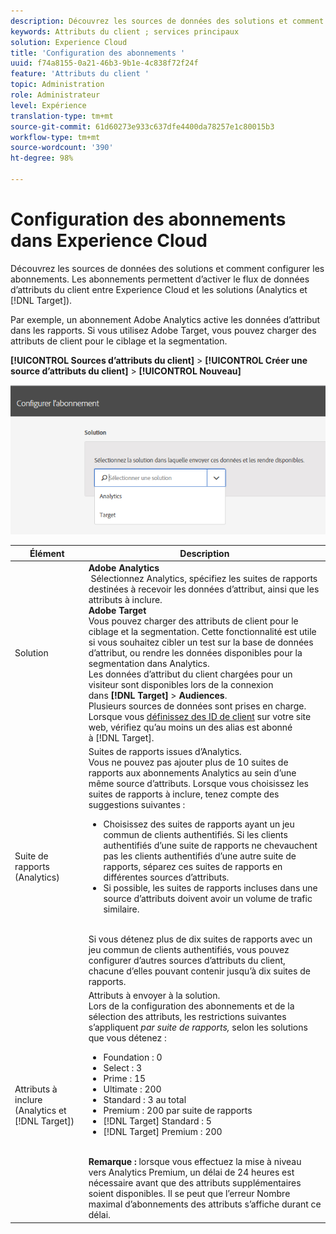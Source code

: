```yaml
---
description: Découvrez les sources de données des solutions et comment configurer les abonnements. Les abonnements activent le flux de données d’attributs du client entre Experience Cloud et les solutions (Analytics et Target).
keywords: Attributs du client ; services principaux
solution: Experience Cloud
title: 'Configuration des abonnements '
uuid: f74a8155-0a21-46b3-9b1e-4c838f72f24f
feature: 'Attributs du client '
topic: Administration
role: Administrateur
level: Expérience
translation-type: tm+mt
source-git-commit: 61d60273e933c637dfe4400da78257e1c80015b3
workflow-type: tm+mt
source-wordcount: '390'
ht-degree: 98%

---
```



# Configuration des abonnements dans Experience Cloud

Découvrez les sources de données des solutions et comment configurer les abonnements. Les abonnements permettent d’activer le flux de données d’attributs du client entre Experience Cloud et les solutions (Analytics et [!DNL Target]).

Par exemple, un abonnement Adobe Analytics active les données d’attribut dans les rapports. Si vous utilisez Adobe Target, vous pouvez charger des attributs de client pour le ciblage et la segmentation.

**[!UICONTROL Sources d’attributs du client]** > **[!UICONTROL Créer une source d’attributs du client]** > **[!UICONTROL Nouveau]**

![](assets/configure_subscription_page.png)

| Élément | Description |
|--- |--- |
| Solution | **Adobe Analytics**<br> Sélectionnez Analytics, spécifiez les suites de rapports destinées à recevoir les données d’attribut, ainsi que les attributs à inclure.<br>**Adobe Target**<br> Vous pouvez charger des attributs de client pour le ciblage et la segmentation. Cette fonctionnalité est utile si vous souhaitez cibler un test sur la base de données d’attribut, ou rendre les données disponibles pour la segmentation dans Analytics.<br>Les données d’attribut du client chargées pour un visiteur sont disponibles lors de la connexion dans **[!DNL Target]** > **Audiences**.<br>Plusieurs sources de données sont prises en charge. Lorsque vous [définissez des ID de client](../core-services/core-services.md) sur votre site web, vérifiez qu’au moins un des alias est abonné à [!DNL Target]. |
| Suite de rapports (Analytics) | Suites de rapports issues d’Analytics.<br>Vous ne pouvez pas ajouter plus de 10 suites de rapports aux abonnements Analytics au sein d’une même source d’attributs. Lorsque vous choisissez les suites de rapports à inclure, tenez compte des suggestions suivantes :<ul><li>Choisissez des suites de rapports ayant un jeu commun de clients authentifiés. Si les clients authentifiés d’une suite de rapports ne chevauchent pas les clients authentifiés d’une autre suite de rapports, séparez ces suites de rapports en différentes sources d’attributs.</li><li>Si possible, les suites de rapports incluses dans une source d’attributs doivent avoir un volume de trafic similaire.</li></ul><br>Si vous détenez plus de dix suites de rapports avec un jeu commun de clients authentifiés, vous pouvez configurer d’autres sources d’attributs du client, chacune d’elles pouvant contenir jusqu’à dix suites de rapports. |
| Attributs à inclure (Analytics et [!DNL Target]) | Attributs à envoyer à la solution. <br>Lors de la configuration des abonnements et de la sélection des attributs, les restrictions suivantes s’appliquent _par suite de rapports,_ selon les solutions que vous détenez :<ul><li>Foundation : 0</li><li>Select : 3</li><li>Prime : 15</li><li>Ultimate : 200</li><li>Standard : 3 au total</li><li>Premium : 200 par suite de rapports</li><li>[!DNL Target] Standard : 5</li><li>[!DNL Target] Premium : 200</li></ul><br>**Remarque :** lorsque vous effectuez la mise à niveau vers Analytics Premium, un délai de 24 heures est nécessaire avant que des attributs supplémentaires soient disponibles. Il se peut que l’erreur Nombre maximal d’abonnements des attributs s’affiche durant ce délai. |
